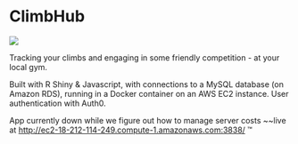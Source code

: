 # ClimbHub
![](https://publicdomainvectors.org/photos/escalade.png)

Tracking your climbs and engaging in some friendly competition - at your local gym.

Built with R Shiny & Javascript, with connections to a MySQL database (on Amazon RDS), running in a Docker container on an AWS EC2 instance. User authentication with Auth0. 

App currently down while we figure out how to manage server costs ~~live at http://ec2-18-212-114-249.compute-1.amazonaws.com:3838/ ™
